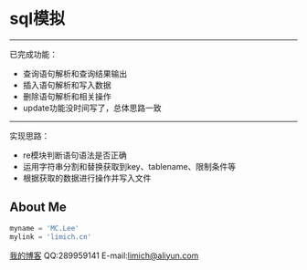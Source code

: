﻿# sql模拟



---

已完成功能：

 - 查询语句解析和查询结果输出
 - 插入语句解析和写入数据
 - 删除语句解析和相关操作
 - update功能没时间写了，总体思路一致

------------------------

实现思路：

 - re模块判断语句语法是否正确
 - 运用字符串分割和替换获取到key、tablename、限制条件等
 - 根据获取的数据进行操作并写入文件


## About Me
```python
myname = 'MC.Lee'
mylink = 'limich.cn'
```
[我的博客](https://limich.cn)
QQ:289959141
E-mail:limich@aliyun.com
 

 



